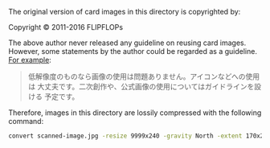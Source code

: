 The original version of card images in this directory is copyrighted by:

Copyright © 2011-2016 FLIPFLOPs

The above author never released any guideline on reusing card images.
However, some statements by the author could be regarded as a guideline.
[For example](https://twitter.com/HeartofCrown/status/155530545290424320):

> 低解像度のものなら画像の使用は問題ありません。アイコンなどへの使用は
> 大丈夫です。二次創作や、公式画像の使用についてはガイドラインを設ける
> 予定です。

Therefore, images in this directory are lossily compressed with the
following command:

```sh
convert scanned-image.jpg -resize 9999x240 -gravity North -extent 170x240 -resize 30% -resize 9999x260 -quality 60 lossy-version.jpg
```
